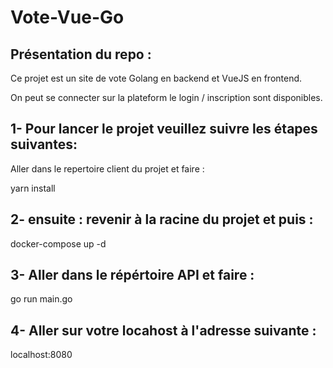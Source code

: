 # Vote-Vue-Go

## Présentation du repo :

Ce projet est un site de vote Golang en backend et VueJS en frontend.

On peut se connecter sur la plateform le login / inscription sont disponibles.

## 1- Pour lancer le projet veuillez suivre les étapes suivantes:

Aller dans le repertoire client du projet et faire :

yarn install

## 2- ensuite : revenir à la racine du projet et puis :

docker-compose up -d

## 3- Aller dans le répértoire API et faire :

go run main.go

## 4- Aller sur votre locahost à l'adresse suivante :

localhost:8080

